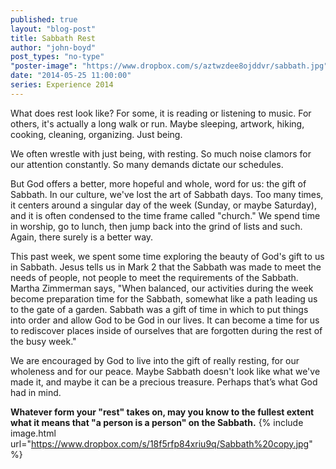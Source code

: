 ```yaml
---
published: true
layout: "blog-post"
title: Sabbath Rest
author: "john-boyd"
post_types: "no-type"
"poster-image": "https://www.dropbox.com/s/aztwzdee8ojddvr/sabbath.jpg"
date: "2014-05-25 11:00:00"
series: Experience 2014
---
```


What does rest look like? For some, it is reading or listening to music. For others, it's actually a long walk or run. Maybe sleeping, artwork, hiking, cooking, cleaning, organizing. Just being.
 
We often wrestle with just being, with resting. So much noise clamors for our attention constantly. So many demands dictate our schedules.
 
But God offers a better, more hopeful and whole, word for us: the gift of Sabbath. In our culture, we've lost the art of Sabbath days. Too many times, it centers around a singular day of the week (Sunday, or maybe Saturday), and it is often condensed to the time frame called "church." We spend time in worship, go to lunch, then jump back into the grind of lists and such. Again, there surely is a better way.
 
This past week, we spent some time exploring the beauty of God's gift to us in Sabbath. Jesus tells us in Mark 2 that the Sabbath was made to meet the needs of people, not people to meet the requirements of the Sabbath. Martha Zimmerman says, "When balanced, our activities during the week become preparation time for the Sabbath, somewhat like a path leading us to the gate of a garden. Sabbath was a gift of time in which to put things into order and allow God to be God in our lives. It can become a time for us to rediscover places inside of ourselves that are forgotten during the rest of the busy week."
 
We are encouraged by God to live into the gift of really resting, for our wholeness and for our peace. Maybe Sabbath doesn't look like what we've made it, and maybe it can be a precious treasure. Perhaps that’s what God had in mind.   
 
**Whatever form your "rest" takes on, may you know to the fullest extent what it means that "a person is a person" on the Sabbath.**
{% include image.html url="https://www.dropbox.com/s/18f5rfp84xriu9q/Sabbath%20copy.jpg" %}
